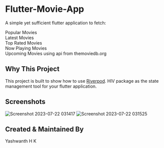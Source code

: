 # Flutter-Movie-App

A simple yet sufficient flutter application to fetch:

Popular Movies<br />
Latest Movies<br />
Top Rated Movies<br />
Now Playing Movies<br />
Upcoming Movies using api from themoviedb.org<br />

## Why This Project

This project is built to show how to use [Riverpod](https://pub.dev/packages/flutter_riverpod). HIV package as the state management tool for your flutter application.

## Screenshots
![Screenshot 2023-07-22 031417](https://github.com/BOSSHK-SPEC/Flutter-Movie-App/assets/84731518/aff962ef-f671-471c-bf25-f4da47d3fac1)
![Screenshot 2023-07-22 031525](https://github.com/BOSSHK-SPEC/Flutter-Movie-App/assets/84731518/495fc375-64f0-4418-8aa5-25ebb50dad79)


## Created & Maintained By

Yashwanth H K
